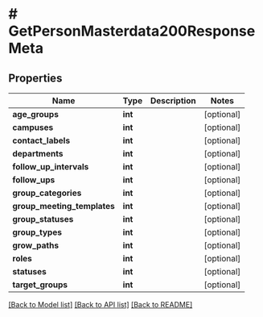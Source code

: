 # # GetPersonMasterdata200ResponseMeta

## Properties

Name | Type | Description | Notes
------------ | ------------- | ------------- | -------------
**age_groups** | **int** |  | [optional]
**campuses** | **int** |  | [optional]
**contact_labels** | **int** |  | [optional]
**departments** | **int** |  | [optional]
**follow_up_intervals** | **int** |  | [optional]
**follow_ups** | **int** |  | [optional]
**group_categories** | **int** |  | [optional]
**group_meeting_templates** | **int** |  | [optional]
**group_statuses** | **int** |  | [optional]
**group_types** | **int** |  | [optional]
**grow_paths** | **int** |  | [optional]
**roles** | **int** |  | [optional]
**statuses** | **int** |  | [optional]
**target_groups** | **int** |  | [optional]

[[Back to Model list]](../../README.md#models) [[Back to API list]](../../README.md#endpoints) [[Back to README]](../../README.md)
